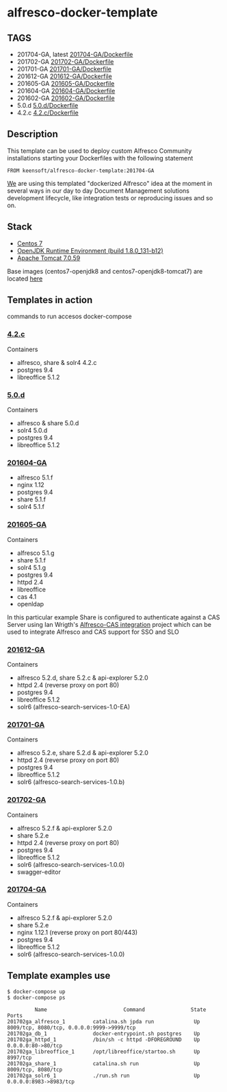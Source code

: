 # alfresco-docker-template

## TAGS

*  201704-GA, latest [201704-GA/Dockerfile](https://github.com/keensoft/alfresco-docker-template/blob/master/201704-GA/Dockerfile) 
*  201702-GA [201702-GA/Dockerfile](https://github.com/keensoft/alfresco-docker-template/blob/master/201702-GA/Dockerfile) 
*  201701-GA [201701-GA/Dockerfile](https://github.com/keensoft/alfresco-docker-template/blob/master/201701-GA/Dockerfile)
*  201612-GA [201612-GA/Dockerfile](https://github.com/keensoft/alfresco-docker-template/blob/master/201612-GA/Dockerfile)
*  201605-GA [201605-GA/Dockerfile](https://github.com/keensoft/alfresco-docker-template/blob/master/201605-GA/Dockerfile)
*  201604-GA [201604-GA/Dockerfile](https://github.com/keensoft/alfresco-docker-template/blob/master/201604-GA/Dockerfile)
*  201602-GA [201602-GA/Dockerfile](https://github.com/keensoft/alfresco-docker-template/blob/master/201602-GA/Dockerfile)
*  5.0.d [5.0.d/Dockerfile](https://github.com/keensoft/alfresco-docker-template/blob/master/5.0.d/Dockerfile)
*  4.2.c [4.2.c/Dockerfile](https://github.com/keensoft/alfresco-docker-template/blob/master/4.2.c/Dockerfile)

## Description

This template can be used to deploy custom Alfresco Community installations starting your Dockerfiles with the following statement

~~~~~
FROM keensoft/alfresco-docker-template:201704-GA
~~~~~

[We](http://keensoft.es/) are using this templated "dockerized Alfresco" idea at the moment in several ways in our day to day Document Management solutions development lifecycle, like integration tests or reproducing issues and so on.

## Stack

*   [Centos 7](https://hub.docker.com/_/centos/)
*   [OpenJDK Runtime Environment (build 1.8.0_131-b12)](http://openjdk.java.net/install/index.html)
*   [Apache Tomcat 7.0.59](https://www.apache.org/dist/tomcat/tomcat-7/v7.0.59/bin/apache-tomcat-7.0.59.tar.gz)

Base images (centos7-openjdk8 and centos7-openjdk8-tomcat7) are located [here](https://github.com/keensoft/alfresco-docker-template/blob/master/base)

## Templates in action

commands to run
accesos
docker-compose


### [4.2.c](https://github.com/keensoft/alfresco-docker-template/tree/master/templates/4.2.c)

Containers

* alfresco, share & solr4 4.2.c
* postgres 9.4
* libreoffice 5.1.2 



### [5.0.d](https://github.com/keensoft/alfresco-docker-template/tree/master/templates/5.0.d)

Containers

* alfresco & share 5.0.d
* solr4 5.0.d
* postgres 9.4
* libreoffice 5.1.2

### [201604-GA](https://github.com/keensoft/alfresco-docker-template/tree/master/templates/201604-GA)

* alfresco 5.1.f
* nginx 1.12
* postgres 9.4
* share 5.1.f
* solr4 5.1.f

### [201605-GA](https://github.com/keensoft/alfresco-docker-template/tree/master/templates/201605-GA)

Containers

* alfresco 5.1.g
* share 5.1.f
* solr4 5.1.g
* postgres 9.4
* httpd 2.4 
* libreoffice
* cas 4.1
* openldap

In this particular example Share is configured to authenticate against a CAS Server using Ian Wrigth's [Alfresco-CAS integration](https://github.com/wrighting/alfresco-cas) project which can be used to integrate Alfresco and CAS support for SSO and SLO

### [201612-GA](https://github.com/keensoft/alfresco-docker-template/tree/master/templates/201612-GA)

Containers

* alfresco 5.2.d, share 5.2.c & api-explorer 5.2.0
* httpd 2.4 (reverse proxy on port 80) 
* postgres 9.4 
* libreoffice 5.1.2
* solr6 (alfresco-search-services-1.0-EA)

### [201701-GA](https://github.com/keensoft/alfresco-docker-template/tree/master/templates/201701-GA)

Containers

* alfresco 5.2.e, share 5.2.d & api-explorer 5.2.0
* httpd 2.4 (reverse proxy on port 80)
* postgres 9.4  
* libreoffice 5.1.2
* solr6 (alfresco-search-services-1.0.b)

### [201702-GA](https://github.com/keensoft/alfresco-docker-template/tree/master/templates/201702-GA)

Containers

* alfresco 5.2.f & api-explorer 5.2.0
* share 5.2.e
* httpd 2.4 (reverse proxy on port 80)
* postgres 9.4
* libreoffice 5.1.2
* solr6 (alfresco-search-services-1.0.0)
* swagger-editor 


### [201704-GA](https://github.com/keensoft/alfresco-docker-template/tree/master/templates/201704-GA)

Containers

* alfresco 5.2.f & api-explorer 5.2.0
* share 5.2.e
* nginx 1.12.1 (reverse proxy on port 80/443)
* postgres 9.4
* libreoffice 5.1.2
* solr6 (alfresco-search-services-1.0.0)

## Template examples use

~~~~~
$ docker-compose up
$ docker-compose ps

         Name                         Command               State                     Ports                    
201702ga_alfresco_1         catalina.sh jpda run             Up      8009/tcp, 8080/tcp, 0.0.0.0:9999->9999/tcp 
201702ga_db_1               docker-entrypoint.sh postgres    Up                                                 
201702ga_httpd_1            /bin/sh -c httpd -DFOREGROUND    Up      0.0.0.0:80->80/tcp                         
201702ga_libreoffice_1      /opt/libreoffice/startoo.sh      Up      8997/tcp                                   
201702ga_share_1            catalina.sh run                  Up      8009/tcp, 8080/tcp                         
201702ga_solr6_1            ./run.sh run                     Up      0.0.0.0:8983->8983/tcp                     
~~~~~

